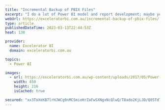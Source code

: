 ```yaml
---
title: "Incremental Backup of PBIX Files"
excerpt: "I do a lot of Power BI model and report development; maybe you do too. There&#8217;s nothing worse than spending an hour or so developing your model only to have something go wrong and you lose your work. Things that can go wrong include: Your PC/App crashes. Power BI does [...]Read More »"
webUrl: https://exceleratorbi.com.au/incremental-backup-of-pbix-files/
type: article
publishedDateTime: 2023-03-13T22:44:53Z
heat: 130

provider:
  name: Excelerator BI
  domain: exceleratorbi.com.au

topics:
  - Power BI

images:
  - url: https://exceleratorbi.com.au/wp-content/uploads/2017/05/Power-Query-Academy-Logo-450x216.png
    width: 450
    height: 216
    isCached: true

secured: "xx3ToXeKB7lrHJWCg9nMCSmioHrZaFwSXNgxNcQlwQ/T8ado2KjLJD/Q05TdTSznrp2vhk2n3rBWu2813UtWu/D6Ac/W6NZrTrUmo1gXvAhcxN1GCO7Pk7v4/f87w9juhe42tOCtnLrsGZ5uVxXDEnxDY1ckQK/6pd6K0IfEGBbm8cnDZadD9dfO+BGaUIGfeMEz3WQuyXQg0GO8rbBTOmzqXH7CSSdFApsuc3WwaRXhhmgPzVw2cSaGSDOZ/V5T918ZowQPRzebizZWipdMPOCQ5Fttimz4dstZIgdW+PobP2owUKPPS/5PLSnJHPM+bzl5W7boe6CmF1TLaG1bd4pQlnb2Jz79x+y0ifpEcOw=;utk+JncizvYUycLeUfc1AQ=="
---
```


